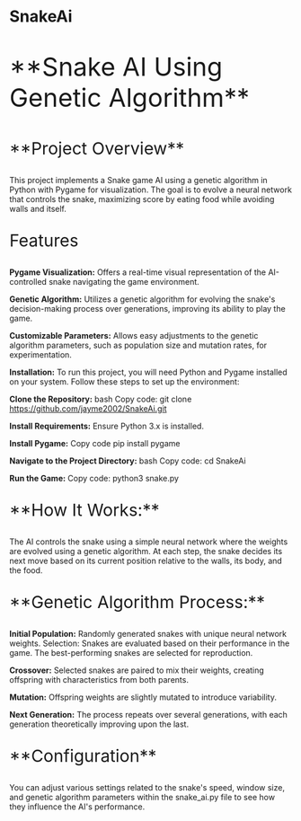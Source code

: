 # SnakeAi

<p style="font-size:45px;">**Snake AI Using Genetic Algorithm**</p>

<p style="font-size:30px;">**Project Overview**</p>

This project implements a Snake game AI using a genetic algorithm in Python with Pygame for visualization. The goal is to evolve a neural network that controls the snake, maximizing score by eating food while avoiding walls and itself.

<p style="font-size:30px;">Features</p>

**Pygame Visualization:** Offers a real-time visual representation of the AI-controlled snake navigating the game environment.

**Genetic Algorithm:** Utilizes a genetic algorithm for evolving the snake's decision-making process over generations, improving its ability to play the game.

**Customizable Parameters:** Allows easy adjustments to the genetic algorithm parameters, such as population size and mutation rates, for experimentation.

**Installation:** To run this project, you will need Python and Pygame installed on your system. Follow these steps to set up the environment:

**Clone the Repository:**
bash
Copy code: git clone https://github.com/jayme2002/SnakeAi.git

**Install Requirements:**
Ensure Python 3.x is installed.

**Install Pygame:** 
Copy code pip install pygame

**Navigate to the Project Directory:**
bash
Copy code: cd SnakeAi

**Run the Game:**
Copy code: python3 snake.py


<p style="font-size:30px;">**How It Works:**</p>

The AI controls the snake using a simple neural network where the weights are evolved using a genetic algorithm. At each step, the snake decides its next move based on its current position relative to the walls, its body, and the food.

<p style="font-size:30px;">**Genetic Algorithm Process:**</p>

**Initial Population:** Randomly generated snakes with unique neural network weights.
Selection: Snakes are evaluated based on their performance in the game. The best-performing snakes are selected for reproduction.

**Crossover:** Selected snakes are paired to mix their weights, creating offspring with characteristics from both parents.

**Mutation:** Offspring weights are slightly mutated to introduce variability.

**Next Generation:** The process repeats over several generations, with each generation theoretically improving upon the last.

<p style="font-size:30px;">**Configuration**</p>

You can adjust various settings related to the snake's speed, window size, and genetic algorithm parameters within the snake_ai.py file to see how they influence the AI's performance.






